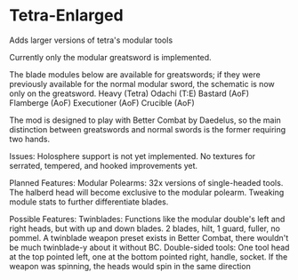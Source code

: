 # Tetra-Enlarged
Adds larger versions of tetra's modular tools

Currently only the modular greatsword is implemented.

The  blade modules below are available for greatswords; if they were previously available for the normal modular sword, the schematic is now only on the greatsword.
  Heavy (Tetra)
  Odachi (T:E)
  Bastard (AoF)
  Flamberge (AoF)
  Executioner (AoF)
  Crucible (AoF)

The mod is designed to play with Better Combat by Daedelus, so the main distinction between greatswords and normal swords is the former requiring two hands.

Issues:
  Holosphere support is not yet implemented.
  No textures for serrated, tempered, and hooked improvements yet.

Planned Features:
  Modular Polearms: 32x versions of single-headed tools. The halberd head will become exclusive to the modular polearm.
  Tweaking module stats to further differentiate blades.
  
Possible Features:
  Twinblades: Functions like the modular double's left and right heads, but with up and down blades. 2 blades, hilt, 1 guard, fuller, no pommel. A twinblade weapon preset exists in Better Combat, there wouldn't be much twinblade-y about it without BC.
  Double-sided tools: One tool head at the top pointed left, one at the bottom pointed right, handle, socket. If the weapon was spinning, the heads would spin in the same direction

